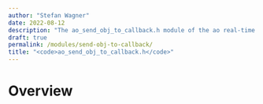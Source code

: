 ```yaml
---
author: "Stefan Wagner"
date: 2022-08-12
description: "The ao_send_obj_to_callback.h module of the ao real-time operating system."
draft: true
permalink: /modules/send-obj-to-callback/
title: "<code>ao_send_obj_to_callback.h</code>"
---
```


# Overview
